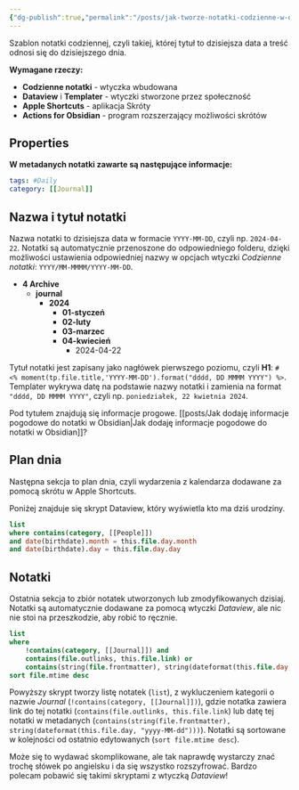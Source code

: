 ```yaml
---
{"dg-publish":true,"permalink":"/posts/jak-tworze-notatki-codzienne-w-obsidian-szablon-2024/","tags":["Obsidian"],"updated":"2024-04-22"}
---
```



Szablon notatki codziennej, czyli takiej, której tytuł to dzisiejsza data a treść odnosi się do dzisiejszego dnia.

**Wymagane rzeczy:**

- **Codzienne notatki** - wtyczka wbudowana
- **Dataview** i **Templater** - wtyczki stworzone przez społeczność
- **Apple Shortcuts** - aplikacja Skróty
- **Actions for Obsidian** - program rozszerzający możliwości skrótów

## Properties

**W metadanych notatki zawarte są następujące informacje:**

```yaml
tags: #Daily
category: [[Journal]]
```

## Nazwa i tytuł notatki

Nazwa notatki to dzisiejsza data w formacie `YYYY-MM-DD`, czyli np. `2024-04-22`. Notatki są automatycznie przenoszone do odpowiedniego folderu, dzięki możliwości ustawienia odpowiedniej nazwy w opcjach wtyczki *Codzienne notatki*: `YYYY/MM-MMMM/YYYY-MM-DD`.

- **4 Archive**
	- **journal**
		- **2024**
			- **01-styczeń**
			- **02-luty**
			- **03-marzec**
			- **04-kwiecień**
				- 2024-04-22

Tytuł notatki jest zapisany jako nagłówek pierwszego poziomu, czyli **H1**: `# <% moment(tp.file.title,'YYYY-MM-DD').format("dddd, DD MMMM YYYY") %>`. Templater wykrywa datę na podstawie nazwy notatki i zamienia na format `"dddd, DD MMMM YYYY"`, czyli np. `poniedziałek, 22 kwietnia 2024`.

Pod tytułem znajdują się informacje progowe. [[posts/Jak dodaję informacje pogodowe do notatki w Obsidian\|Jak dodaję informacje pogodowe do notatki w Obsidian]]?

## Plan dnia

Następna sekcja to plan dnia, czyli wydarzenia z kalendarza dodawane za pomocą skrótu w Apple Shortcuts.

Poniżej znajduje się skrypt Dataview, który wyświetla kto ma dziś urodziny.

```SQL
list
where contains(category, [[People]]) 
and date(birthdate).month = this.file.day.month 
and date(birthdate).day = this.file.day.day
```

## Notatki

Ostatnia sekcja to zbiór notatek utworzonych lub zmodyfikowanych dzisiaj. Notatki są automatycznie dodawane za pomocą wtyczki *Dataview*, ale nic nie stoi na przeszkodzie, aby robić to ręcznie.

```SQL
list
where
	!contains(category, [[Journal]]) and
	contains(file.outlinks, this.file.link) or
	contains(string(file.frontmatter), string(dateformat(this.file.day,"yyyy-MM-dd")))
sort file.mtime desc
```

Powyższy skrypt tworzy listę notatek (`list`), z wykluczeniem kategorii o nazwie *Journal* (`!contains(category, [[Journal]])`), gdzie notatka zawiera link do tej notatki (`contains(file.outlinks, this.file.link`) lub datę tej notatki w metadanych (`contains(string(file.frontmatter), string(dateformat(this.file.day, "yyyy-MM-dd")))`). Notatki są sortowane w kolejności od ostatnio edytowanych (`sort file.mtime desc`).

Może się to wydawać skomplikowane, ale tak naprawdę wystarczy znać trochę słówek po angielsku i da się wszystko rozszyfrować. Bardzo polecam pobawić się takimi skryptami z wtyczką *Dataview*!
